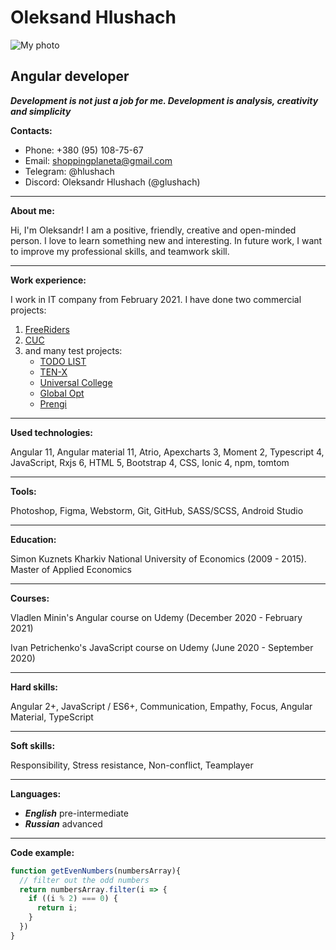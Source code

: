 # Oleksand Hlushach 
![My photo](https://media-exp1.licdn.com/dms/image/C4E03AQETk2funEMcjg/profile-displayphoto-shrink_800_800/0/1594192177176?e=1645056000&v=beta&t=VW-V0n4XM6ctgpcabjyLKT4eFtFgIC7BJdjH8OsyIYM)

## Angular developer

***Development is not just a job for me. Development is analysis, creativity and simplicity***

**Contacts:**
* Phone: +380 (95) 108-75-67             
* Email: shoppingplaneta@gmail.com       
* Telegram: @hlushach                    
* Discord: Oleksandr Hlushach (@glushach)

---
**About me:**

Hi, I'm Oleksandr! I am a positive, 
friendly, creative and open-minded person.
I love to learn something new and interesting.
In future work, I want to improve my professional skills,  and teamwork skill.

---
**Work experience:**

I work in IT company from February 2021. I have done two commercial projects:      
1. [FreeRiders](https://freeriders-admin.grassbusinesslabs.tk/#/authentication/signin)
2. [CUC](https://cuc.grassbusinesslabs.tk/admin/#/authentication/signin)
3. and many test projects:
   * [TODO LIST](https://glushach.github.io/todo-list/)
   * [TEN-X](https://glushach.github.io/creativeproject/app/)
   * [Universal College](https://glushach.github.io/test-roulette.io/app/)
   * [Global Opt](https://glushach.github.io/glopt.io/dist/)
   * [Prengi](https://glushach.github.io/FMC_4.io/dist/)

---
**Used technologies:**

Angular 11, Angular material 11, Atrio, Apexcharts 3, Moment 2, Typescript 4, JavaScript, Rxjs 6,  HTML 5, Bootstrap 4, CSS, Ionic 4, npm, tomtom

---
**Tools:**

Photoshop, Figma, Webstorm, Git, GitHub, SASS/SCSS, Android Studio

---
**Education:**

Simon Kuznets Kharkiv National University of Economics (2009 - 2015). Master of Applied Economics

---
 **Courses:**
 
Vladlen Minin's Angular course on Udemy (December 2020 - February 2021)

Ivan Petrichenko's JavaScript course on Udemy (June 2020 - September 2020)

---
**Hard skills:** 

Angular 2+, JavaScript / ES6+, Communication, Empathy, Focus, Angular Material, TypeScript

---
**Soft skills:**

Responsibility, Stress resistance, Non-conflict, Teamplayer

---
**Languages:**

* ***English*** pre-intermediate
* ***Russian*** advanced

---
**Code example:**

```javascript
function getEvenNumbers(numbersArray){ 
  // filter out the odd numbers
  return numbersArray.filter(i => {
    if ((i % 2) === 0) {
      return i;
    }
  })
}
```
